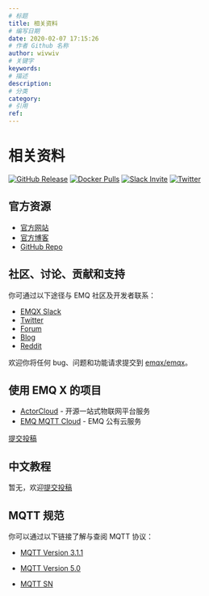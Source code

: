 ```yaml
---
# 标题
title: 相关资料
# 编写日期
date: 2020-02-07 17:15:26
# 作者 Github 名称
author: wivwiv
# 关键字
keywords:
# 描述
description:
# 分类
category: 
# 引用
ref:
---
```


# 相关资料

[![GitHub Release](https://img.shields.io/github/release/emqx/emqx?color=brightgreen)](https://github.com/emqx/emqx/releases)
[![Docker Pulls](https://img.shields.io/docker/pulls/emqx/emqx)](https://hub.docker.com/r/emqx/emqx)
[![Slack Invite](<https://slack-invite.emqx.io/badge.svg>)](https://slack-invite.emqx.io)
[![Twitter](https://img.shields.io/badge/Twitter-EMQ%20X-1DA1F2?logo=twitter)](https://twitter.com/emqtt)


## 官方资源

  - [官方网站](https://www.emqx.io?spm=docs)
  - [官方博客](https://www.emqx.io/cn/blog?spm=docs)
  - [GitHub Repo](https://github.com/emqx/emqx)

## 社区、讨论、贡献和支持

你可通过以下途径与 EMQ 社区及开发者联系：

  - [EMQX Slack](http://emqx.slack.com)
  - [Twitter](https://twitter.com/emqtt)
  - [Forum](https://groups.google.com/d/forum/emqtt)
  - [Blog](https://medium.com/@emqtt)
  - [Reddit](https://www.reddit.com/r/emqx/)

欢迎你将任何 bug、问题和功能请求提交到 [emqx/emqx](https://github.com/emqx/emqx/issues)。


## 使用 EMQ X 的项目

- [ActorCloud](https://github.com/emqx/ActorCloud) - 开源一站式物联网平台服务
- [EMQ MQTT Cloud](https://cloud.emqx.io?spm=docs) - EMQ 公有云服务

[提交投稿](https://github.com/emqx/emqx-docs-cn)

## 中文教程

暂无，欢迎[提交投稿](https://github.com/emqx/emqx-docs-cn)

## MQTT 规范

你可以通过以下链接了解与查阅 MQTT 协议：

- [MQTT Version 3.1.1](https://docs.oasis-open.org/mqtt/mqtt/v3.1.1/os/mqtt-v3.1.1-os.html)

- [MQTT Version 5.0](https://docs.oasis-open.org/mqtt/mqtt/v5.0/cs02/mqtt-v5.0-cs02.html)

- [MQTT SN](http://mqtt.org/new/wp-content/uploads/2009/06/MQTT-SN_spec_v1.2.pdf)